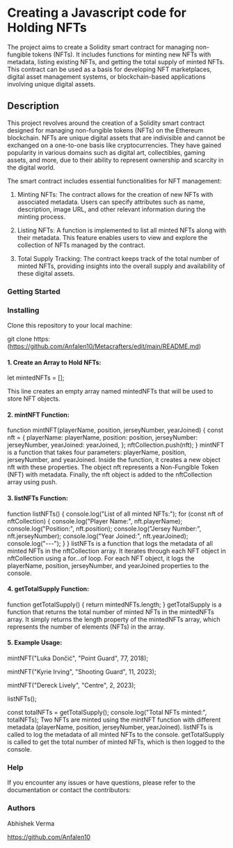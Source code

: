 # Creating a Javascript code for Holding NFTs

The project aims to create a Solidity smart contract for managing non-fungible tokens (NFTs). It includes functions for minting new NFTs with metadata, listing existing NFTs, and getting the total supply of minted NFTs. This contract can be used as a basis for developing NFT marketplaces, digital asset management systems, or blockchain-based applications involving unique digital assets.

## Description
This project revolves around the creation of a Solidity smart contract designed for managing non-fungible tokens (NFTs) on the Ethereum blockchain. NFTs are unique digital assets that are indivisible and cannot be exchanged on a one-to-one basis like cryptocurrencies. They have gained popularity in various domains such as digital art, collectibles, gaming assets, and more, due to their ability to represent ownership and scarcity in the digital world.

The smart contract includes essential functionalities for NFT management:

1. Minting NFTs: The contract allows for the creation of new NFTs with associated metadata. Users can specify attributes such as name, description, image URL, and other relevant information during the minting process.

2. Listing NFTs: A function is implemented to list all minted NFTs along with their metadata. This feature enables users to view and explore the collection of NFTs managed by the contract.

3. Total Supply Tracking: The contract keeps track of the total number of minted NFTs, providing insights into the overall supply and availability of these digital assets.


### Getting Started

### Installing

Clone this repository to your local machine:

git clone https:(https://github.com/Anfalen10/Metacrafters/edit/main/README.md)

#### 1. Create an Array to Hold NFTs:
   
let mintedNFTs = [];

This line creates an empty array named mintedNFTs that will be used to store NFT objects.

#### 2. mintNFT Function:

function mintNFT(playerName, position, jerseyNumber, yearJoined) {
  const nft = {
    playerName: playerName,
    position: position,
    jerseyNumber: jerseyNumber,
    yearJoined: yearJoined,
  };
  nftCollection.push(nft);
}
mintNFT is a function that takes four parameters: playerName, position, jerseyNumber, and yearJoined. Inside the function, it creates a new object nft with these properties. The object nft represents a Non-Fungible Token (NFT) with metadata. Finally, the nft object is added to the nftCollection array using push.

#### 3. listNFTs Function:

function listNFTs() {
  console.log("List of all minted NFTs:");
  for (const nft of nftCollection) {
    console.log("Player Name:", nft.playerName);
    console.log("Position:", nft.position);
    console.log("Jersey Number:", nft.jerseyNumber);
    console.log("Year Joined:", nft.yearJoined);
    console.log("---");
  }
}
listNFTs is a function that logs the metadata of all minted NFTs in the nftCollection array. It iterates through each NFT object in nftCollection using a for...of loop. For each NFT object, it logs the playerName, position, jerseyNumber, and yearJoined properties to the console.

#### 4. getTotalSupply Function:

function getTotalSupply() {
  return mintedNFTs.length;
}
getTotalSupply is a function that returns the total number of minted NFTs in the mintedNFTs array.
It simply returns the length property of the mintedNFTs array, which represents the number of elements (NFTs) in the array.

#### 5. Example Usage:

mintNFT("Luka Dončić", "Point Guard", 77, 2018);

mintNFT("Kyrie Irving", "Shooting Guard", 11, 2023);

mintNFT("Dereck Lively", "Centre", 2, 2023);

listNFTs();

const totalNFTs = getTotalSupply();
console.log("Total NFTs minted:", totalNFTs);
Two NFTs are minted using the mintNFT function with different metadata (playerName, position, jerseyNumber, yearJoined). listNFTs is called to log the metadata of all minted NFTs to the console. getTotalSupply is called to get the total number of minted NFTs, which is then logged to the console.

### Help
If you encounter any issues or have questions, please refer to the documentation or contact the contributors:


### Authors

Abhishek Verma

https://github.com/Anfalen10
